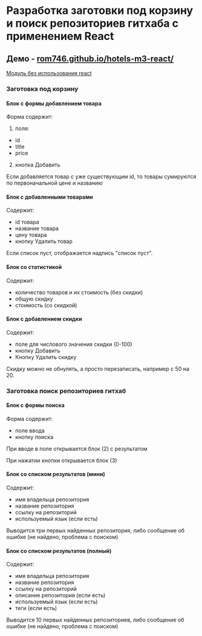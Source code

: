 # Разработка заготовки под корзину и поиск репозиториев гитхаба с применением React

## Демо - [rom746.github.io/hotels-m3-react/](https://rom746.github.io/hotels-m3-react/)

[Модуль без использования react](https://github.com/Rom746/hotels-m3)

### Заготовка под корзину

#### Блок с формы добавлением товара

Форма содержит:

1. поля:

- id
- title
- price

2. кнопка Добавить

Если добавляется товар с уже существующим id, то товары сумируются по первоначальной цене и названию

#### Блок с добавленными товарами

Содержит:

- id товара
- название товара
- цену товара
- кнопку Удалить товар

Если список пуст, отображается надпись "список пуст".

#### Блок со статистикой

Содержит:

- количество товаров и их стоимость (без скидки)
- общую скидку
- стоимость (со скидкой)

#### Блок с добавлением скидки

Содержит:

- поле для числового значения скидки (0-100)
- кнопку Добавить
- Кнопку Удалить скидку

Скидку можно не обнулять, а просто перезаписать, например с 50 на 20.



### Заготовка поиск репозиториев гитхаб

#### Блок с формы поиска

Форма содержит:

- поле ввода
- кнопку поиска

При вводе в поле открывается блок (2) с результатом

При нажатии кнопки открывается блок (3)

#### Блок со списком результатов (мини)

Содержит:

- имя владельца репозитория
- название репозитория
- ссылку на репозиторий
- используемый язык (если есть)

Выводится три первых найденных репозитория, либо сообщение об ошибке (не найдено, проблема с поиском)

#### Блок со списком результатов (полный)

Содержит:

- имя владельца репозитория
- название репозитория
- ссылку на репозиторий
- описание репозитория (если есть)
- используемый язык (если есть)
- теги (если есть)

Выводится 10 первых найденных репозиториев, либо сообщение об ошибке (не найдено, проблема с поиском)
